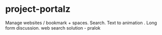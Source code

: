 # project-portalz
Manage websites / bookmark + spaces. Search. Text to animation . Long form discussion. web search solution - pralok
